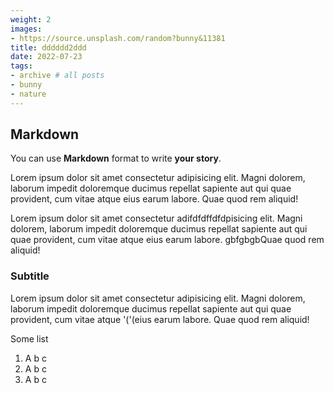 ```yaml
---
weight: 2
images:
- https://source.unsplash.com/random?bunny&11381
title: dddddd2ddd
date: 2022-07-23
tags:
- archive # all posts
- bunny
- nature
---
```


## Markdown

You can use **Markdown** format to write **your story**.

Lorem ipsum dolor sit amet consectetur adipisicing elit. Magni dolorem, laborum impedit doloremque ducimus repellat sapiente aut qui quae provident, cum vitae atque eius earum labore. Quae quod rem aliquid! 

Lorem ipsum dolor sit amet consectetur adifdfdffdfdpisicing elit. Magni dolorem, laborum impedit doloremque ducimus repellat sapiente aut qui quae provident, cum vitae atque eius earum labore. gbfgbgbQuae quod rem aliquid!

### Subtitle

Lorem ipsum dolor sit amet consectetur adipisicing elit. Magni dolorem, laborum impedit doloremque ducimus repellat sapiente aut qui quae provident, cum vitae atque '('(eius earum labore. Quae quod rem aliquid!

Some list

1. A b c
2. A b c
3. A b c 
